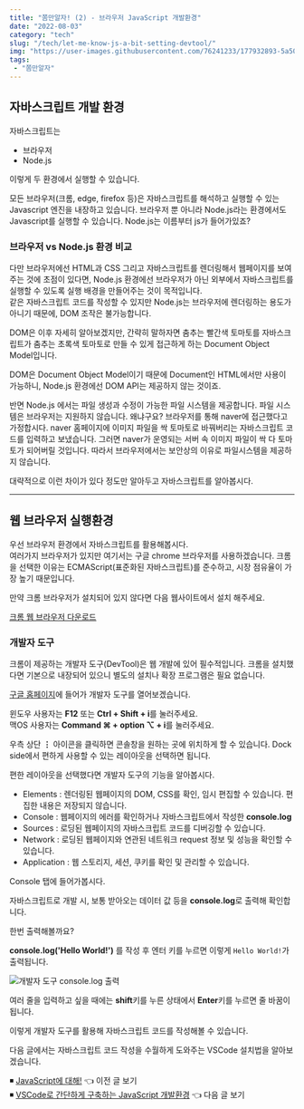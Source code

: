 ```yaml
---
title: "쫌만알자! (2) - 브라우저 JavaScript 개발환경"
date: "2022-08-03"
category: "tech"
slug: "/tech/let-me-know-js-a-bit-setting-devtool/"
img: "https://user-images.githubusercontent.com/76241233/177932893-5a504b26-12e4-4ade-b1ce-1951d072ba82.jpg"
tags: 
 - "쫌만알자"
---
```


## 자바스크립트 개발 환경

자바스크립트는 
* 브라우저
* Node.js

이렇게 두 환경에서 실행할 수 있습니다.   

모든 브라우저(크롬, edge, firefox 등)은 자바스크립트를 해석하고 실행할 수 있는 Javascript 엔진을 내장하고 있습니다. 브라우저 뿐 아니라 Node.js라는 환경에서도 Javascript를 실행할 수 있습니다. Node.js는 이름부터 js가 들어가있죠?   


### 브라우저 vs Node.js 환경 비교

다만 브라우저에선 HTML과 CSS 그리고 자바스크립트를 렌더링해서 웹페이지를 보여주는 것에 초점이 있다면, Node.js 환경에선 브라우저가 아닌 외부에서 자바스크립트를 실행할 수 있도록 실행 배경을 만들어주는 것이 목적입니다.   
같은 자바스크립트 코드를 작성할 수 있지만 Node.js는 브라우저에 렌더링하는 용도가 아니기 때문에, DOM 조작은 불가능합니다. 

DOM은 이후 자세히 알아보겠지만, 간략히 말하자면 춤추는 빨간색 토마토를 자바스크립트가 춤추는 초록색 토마토로 만들 수 있게 접근하게 하는 Document Object Model입니다.   

DOM은 Document Object Model이기 때문에 Document인 HTML에서만 사용이 가능하니, Node.js 환경에선 DOM API는 제공하지 않는 것이죠.   

반면 Node.js 에서는 파일 생성과 수정이 가능한 파일 시스템을 제공합니다. 파일 시스템은 브라우저는 지원하지 않습니다. 왜냐구요? 브라우저를 통해 naver에 접근했다고 가정합시다. naver 홈페이지에 이미지 파일을 싹 토마토로 바꿔버리는 자바스크립트 코드를 입력하고 보냈습니다. 그러면 naver가 운영되는 서버 속 이미지 파일이 싹 다 토마토가 되어버릴 것입니다. 따라서 브라우저에서는 보안상의 이유로 파일시스템을 제공하지 않습니다.

대략적으로 이런 차이가 있다 정도만 알아두고 자바스크립트를 알아봅시다.

<hr/>

## 웹 브라우저 실행환경

우선 브라우저 환경에서 자바스크립트를 활용해봅시다.   
여러가지 브라우저가 있지만 여기서는 구글 chrome 브라우저를 사용하겠습니다. 크롬을 선택한 이유는 ECMAScript(표준화된 자바스크립트)를 준수하고, 시장 점유율이 가장 높기 때문입니다.   

만약 크롬 브라우저가 설치되어 있지 않다면 다음 웹사이트에서 설치 해주세요.

[크롬 웹 브라우저 다운로드](https://www.google.com/intl/ko_kr/chrome/)


### 개발자 도구

크롬이 제공하는 개발자 도구(DevTool)은 웹 개발에 있어 필수적입니다. 크롬을 설치했다면 기본으로 내장되어 있으니 별도의 설치나 확장 프로그램은 필요 없습니다.   

[구글 홈페이지](https://www.google.com/)에 들어가 개발자 도구를 열어보겠습니다.

윈도우 사용자는  **F12** 또는 **Ctrl + Shift + i**를 눌러주세요.   
맥OS 사용자는 **Command ⌘ + option ⌥ + i**를 눌러주세요.

우측 상단 **⋮** 아이콘을 클릭하면 콘솔창을 원하는 곳에 위치하게 할 수 있습니다. Dock side에서 편하게 사용할 수 있는 레이아웃을 선택하면 됩니다.   

편한 레이아웃을 선택했다면 개발자 도구의 기능을 알아봅시다.

* Elements : 렌더링된 웹페이지의 DOM, CSS를 확인, 임시 편집할 수 있습니다. 편집한 내용은 저장되지 않습니다.
* Console : 웹페이지의 에러를 확인하거나 자바스크립트에서 작성한 **console.log**
* Sources : 로딩된 웹페이지의 자바스크립트 코드를 디버깅할 수 있습니다.
* Network : 로딩된 웹페이지와 연관된 네트워크 request 정보 및 성능을 확인할 수 있습니다.
* Application : 웹 스토리지, 세션, 쿠키를 확인 및 관리할 수 있습니다.


Console 탭에 들어가봅시다.    

자바스크립트로 개발 시, 보통 받아오는 데이터 값 등을 **console.log**로 출력해 확인합니다.   

한번 출력해볼까요?   

**console.log('Hello World!')** 를 작성 후 엔터 키를 누르면 이렇게 `Hello World!`가 출력됩니다.


![개발자 도구 console.log 출력](https://user-images.githubusercontent.com/76241233/183029749-003920ed-e9fe-4490-a7dc-00fc1ad34d13.png)


여러 줄을 입력하고 싶을 때에는 **shift**키를 누른 상태에서 **Enter**키를 누르면 줄 바꿈이 됩니다.



이렇게 개발자 도구를 활용해 자바스크립트 코드를 작성해볼 수 있습니다.   

다음 글에서는 자바스크립트 코드 작성을 수월하게 도와주는 VSCode 설치법을 알아보겠습니다.


◾ [JavaScript에 대해!](/tech/let-me-know-js-a-bit-about-what-js-can-do/) 👈 이전 글 보기    
◾ [VSCode로 간단하게 구축하는 JavaScript 개발환경](/tech/let-me-know-js-a-bit-setting-vscode/) 👈 다음 글 보기